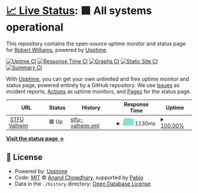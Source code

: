 # [📈 Live Status](https://robbie-williams.github.io/upptime): <!--live status--> **🟩 All systems operational**

This repository contains the open-source uptime monitor and status page for [Robert Williams](https://robbie-williams.github.io/upptime), powered by [Upptime](https://github.com/upptime/upptime).

[![Uptime CI](https://github.com/robbie-williams/upptime/workflows/Uptime%20CI/badge.svg)](https://github.com/robbie-williams/upptime/actions?query=workflow%3A%22Uptime+CI%22)
[![Response Time CI](https://github.com/robbie-williams/upptime/workflows/Response%20Time%20CI/badge.svg)](https://github.com/robbie-williams/upptime/actions?query=workflow%3A%22Response+Time+CI%22)
[![Graphs CI](https://github.com/robbie-williams/upptime/workflows/Graphs%20CI/badge.svg)](https://github.com/robbie-williams/upptime/actions?query=workflow%3A%22Graphs+CI%22)
[![Static Site CI](https://github.com/robbie-williams/upptime/workflows/Static%20Site%20CI/badge.svg)](https://github.com/robbie-williams/upptime/actions?query=workflow%3A%22Static+Site+CI%22)
[![Summary CI](https://github.com/robbie-williams/upptime/workflows/Summary%20CI/badge.svg)](https://github.com/robbie-williams/upptime/actions?query=workflow%3A%22Summary+CI%22)

With [Upptime](https://upptime.js.org), you can get your own unlimited and free uptime monitor and status page, powered entirely by a GitHub repository. We use [Issues](https://github.com/robbie-williams/upptime/issues) as incident reports, [Actions](https://github.com/robbie-williams/upptime/actions) as uptime monitors, and [Pages](https://robbie-williams.github.io/upptime) for the status page.

<!--start: status pages-->
<!-- This summary is generated by Upptime (https://github.com/upptime/upptime) -->
<!-- Do not edit this manually, your changes will be overwritten -->
<!-- prettier-ignore -->
| URL | Status | History | Response Time | Uptime |
| --- | ------ | ------- | ------------- | ------ |
| <img alt="" src="https://icons.duckduckgo.com/ip3/null.ico" height="13"> [STFU Valheim](dimand.xyz) | 🟩 Up | [stfu-valheim.yml](https://github.com/robbie-williams/upptime/commits/HEAD/history/stfu-valheim.yml) | <details><summary><img alt="Response time graph" src="./graphs/stfu-valheim/response-time-week.png" height="20"> 1130ms</summary><br><a href="https://robbie-williams.github.io/upptime/history/stfu-valheim"><img alt="Response time 1093" src="https://img.shields.io/endpoint?url=https%3A%2F%2Fraw.githubusercontent.com%2Frobbie-williams%2Fupptime%2FHEAD%2Fapi%2Fstfu-valheim%2Fresponse-time.json"></a><br><a href="https://robbie-williams.github.io/upptime/history/stfu-valheim"><img alt="24-hour response time 1149" src="https://img.shields.io/endpoint?url=https%3A%2F%2Fraw.githubusercontent.com%2Frobbie-williams%2Fupptime%2FHEAD%2Fapi%2Fstfu-valheim%2Fresponse-time-day.json"></a><br><a href="https://robbie-williams.github.io/upptime/history/stfu-valheim"><img alt="7-day response time 1130" src="https://img.shields.io/endpoint?url=https%3A%2F%2Fraw.githubusercontent.com%2Frobbie-williams%2Fupptime%2FHEAD%2Fapi%2Fstfu-valheim%2Fresponse-time-week.json"></a><br><a href="https://robbie-williams.github.io/upptime/history/stfu-valheim"><img alt="30-day response time 1093" src="https://img.shields.io/endpoint?url=https%3A%2F%2Fraw.githubusercontent.com%2Frobbie-williams%2Fupptime%2FHEAD%2Fapi%2Fstfu-valheim%2Fresponse-time-month.json"></a><br><a href="https://robbie-williams.github.io/upptime/history/stfu-valheim"><img alt="1-year response time 1093" src="https://img.shields.io/endpoint?url=https%3A%2F%2Fraw.githubusercontent.com%2Frobbie-williams%2Fupptime%2FHEAD%2Fapi%2Fstfu-valheim%2Fresponse-time-year.json"></a></details> | <details><summary><a href="https://robbie-williams.github.io/upptime/history/stfu-valheim">100.00%</a></summary><a href="https://robbie-williams.github.io/upptime/history/stfu-valheim"><img alt="All-time uptime 98.64%" src="https://img.shields.io/endpoint?url=https%3A%2F%2Fraw.githubusercontent.com%2Frobbie-williams%2Fupptime%2FHEAD%2Fapi%2Fstfu-valheim%2Fuptime.json"></a><br><a href="https://robbie-williams.github.io/upptime/history/stfu-valheim"><img alt="24-hour uptime 100.00%" src="https://img.shields.io/endpoint?url=https%3A%2F%2Fraw.githubusercontent.com%2Frobbie-williams%2Fupptime%2FHEAD%2Fapi%2Fstfu-valheim%2Fuptime-day.json"></a><br><a href="https://robbie-williams.github.io/upptime/history/stfu-valheim"><img alt="7-day uptime 100.00%" src="https://img.shields.io/endpoint?url=https%3A%2F%2Fraw.githubusercontent.com%2Frobbie-williams%2Fupptime%2FHEAD%2Fapi%2Fstfu-valheim%2Fuptime-week.json"></a><br><a href="https://robbie-williams.github.io/upptime/history/stfu-valheim"><img alt="30-day uptime 98.64%" src="https://img.shields.io/endpoint?url=https%3A%2F%2Fraw.githubusercontent.com%2Frobbie-williams%2Fupptime%2FHEAD%2Fapi%2Fstfu-valheim%2Fuptime-month.json"></a><br><a href="https://robbie-williams.github.io/upptime/history/stfu-valheim"><img alt="1-year uptime 98.64%" src="https://img.shields.io/endpoint?url=https%3A%2F%2Fraw.githubusercontent.com%2Frobbie-williams%2Fupptime%2FHEAD%2Fapi%2Fstfu-valheim%2Fuptime-year.json"></a></details>

<!--end: status pages-->

[**Visit the status page →**](https://robbie-williams.github.io/upptime)

## 📄 License

- Powered by: [Upptime](https://github.com/upptime/upptime)
- Code: [MIT](./LICENSE) © [Anand Chowdhary](https://anandchowdhary.com), supported by [Pabio](https://pabio.com)
- Data in the `./history` directory: [Open Database License](https://opendatacommons.org/licenses/odbl/1-0/)
